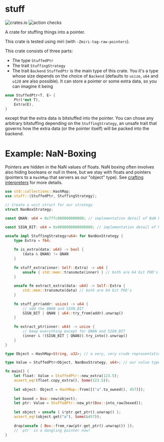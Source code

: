 # stuff

![crates.io](https://img.shields.io/crates/v/stuff.svg) 
![action checks](https://img.shields.io/github/checks-status/Nilstrieb/stuff/main.svg)

A crate for stuffing things into a pointer.

This crate is tested using miri (with `-Zmiri-tag-raw-pointers`).

This crate consists of three parts:
* The type `StuffedPtr`
* The trait `StuffingStrategy`
* The trait `Backend`
`StuffedPtr` is the main type of this crate. You it's a type whose size depends on the
choice of `Backend` (defaults to `usize`, `u64` and `u128` are also possible). It can store a
pointer or some extra data, so you can imagine it being
```rust
enum StuffedPtr<T, E> {
    Ptr(*mut T),
    Extra(E),
}
```
except that the extra data is bitstuffed into the pointer. You can chose any arbitrary bitstuffing
depending on the `StuffingStrategy`, an unsafe trait that governs how the extra data
(or the pointer itself) will be packed into the backend.

# Example: NaN-Boxing
Pointers are hidden in the NaN values of floats. NaN boxing often involves also hiding booleans
or null in there, but we stay with floats and pointers (pointers to a `HashMap` that servers
as our "object" type).
See [crafting interpreters](https://craftinginterpreters.com/optimization.html#nan-boxing)
for more details.
```rust
use std::collections::HashMap;
use stuff::{StuffedPtr, StuffingStrategy};

// Create a unit struct for our strategy
struct NanBoxStrategy;

const QNAN: u64 = 0x7ffc000000000000; // implementation detail of NaN boxing, a quiet NaN mask

const SIGN_BIT: u64 = 0x8000000000000000; // implementation detail of NaN boxing, the sign bit of an f64

unsafe impl StuffingStrategy<u64> for NanBoxStrategy {
    type Extra = f64;
    
    fn is_extra(data: u64) -> bool {
        (data & QNAN) != QNAN
    }
    
    fn stuff_extra(inner: Self::Extra) -> u64 {
        unsafe { std::mem::transmute(inner) } // both are 64 bit POD's
    }
    
    unsafe fn extract_extra(data: u64) -> Self::Extra {
        std::mem::transmute(data) // both are 64 bit POD's
    }
    
    fn stuff_ptr(addr: usize) -> u64 {
        // add the QNAN and SIGN_BIT
        SIGN_BIT | QNAN | u64::try_from(addr).unwrap()
    }
    
    fn extract_ptr(inner: u64) -> usize {
        // keep everything except for QNAN and SIGN_BIT
        (inner & !(SIGN_BIT | QNAN)).try_into().unwrap()
    }
}

type Object = HashMap<String, u32>; // a very, very crude representation of an object

type Value = StuffedPtr<Object, NanBoxStrategy, u64>; // our value type

fn main() {
    let float: Value = StuffedPtr::new_extra(123.5);
    assert_eq!(float.copy_extra(), Some(123.5));
    
    let object: Object = HashMap::from([("a".to_owned(), 457)]);
    
    let boxed = Box::new(object);
    let ptr: Value = StuffedPtr::new_ptr(Box::into_raw(boxed));
    
    let object = unsafe { &*ptr.get_ptr().unwrap() };
    assert_eq!(object.get("a"), Some(&457));
    
    drop(unsafe { Box::from_raw(ptr.get_ptr().unwrap()) });
    // `ptr` is a dangling pointer now!
}
```
